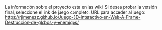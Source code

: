 La información sobre el proyecto esta en las wiki.
Si desea probar la versión final, seleccione el link de juego completo.
URL para acceder al juego: https://rjimenezz.github.io/Juego-3D-interactivo-en-Web-A-Frame-Destruccion-de-globos-y-enemigos/



